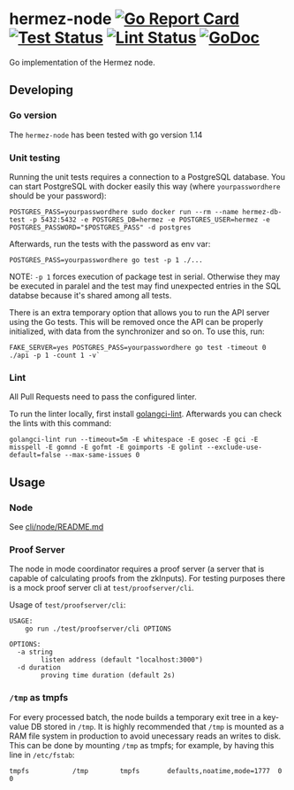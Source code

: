 # hermez-node [![Go Report Card](https://goreportcard.com/badge/github.com/hermeznetwork/hermez-node)](https://goreportcard.com/report/github.com/hermeznetwork/hermez-node) [![Test Status](https://github.com/hermeznetwork/hermez-node/workflows/Test/badge.svg)](https://github.com/hermeznetwork/hermez-node/actions?query=workflow%3ATest) [![Lint Status](https://github.com/hermeznetwork/hermez-node/workflows/Lint/badge.svg)](https://github.com/hermeznetwork/hermez-node/actions?query=workflow%3ALint) [![GoDoc](https://godoc.org/github.com/hermeznetwork/hermez-node?status.svg)](https://godoc.org/github.com/hermeznetwork/hermez-node)

Go implementation of the Hermez node.

## Developing

### Go version

The `hermez-node` has been tested with go version 1.14

### Unit testing

Running the unit tests requires a connection to a PostgreSQL database.  You can
start PostgreSQL with docker easily this way (where `yourpasswordhere` should
be your password):

```
POSTGRES_PASS=yourpasswordhere sudo docker run --rm --name hermez-db-test -p 5432:5432 -e POSTGRES_DB=hermez -e POSTGRES_USER=hermez -e POSTGRES_PASSWORD="$POSTGRES_PASS" -d postgres
```

Afterwards, run the tests with the password as env var:

```
POSTGRES_PASS=yourpasswordhere go test -p 1 ./...
```

NOTE: `-p 1` forces execution of package test in serial.  Otherwise they may be
executed in paralel and the test may find unexpected entries in the SQL databse
because it's shared among all tests.

There is an extra temporary option that allows you to run the API server using
the Go tests. This will be removed once the API can be properly initialized,
with data from the synchronizer and so on. To use this, run:

```
FAKE_SERVER=yes POSTGRES_PASS=yourpasswordhere go test -timeout 0  ./api -p 1 -count 1 -v`
```

### Lint

All Pull Requests need to pass the configured linter.

To run the linter locally, first install [golangci-lint](https://golangci-lint.run).  Afterwards you can check the lints with this command:

```
golangci-lint run --timeout=5m -E whitespace -E gosec -E gci -E misspell -E gomnd -E gofmt -E goimports -E golint --exclude-use-default=false --max-same-issues 0
```

## Usage

### Node

See [cli/node/README.md](cli/node/README.md)

### Proof Server

The node in mode coordinator requires a proof server (a server that is capable
of calculating proofs from the zkInputs). For testing purposes there is a mock
proof server cli at `test/proofserver/cli`.

Usage of `test/proofserver/cli`:

```
USAGE:
    go run ./test/proofserver/cli OPTIONS

OPTIONS:
  -a string
        listen address (default "localhost:3000")
  -d duration
        proving time duration (default 2s)
```

### `/tmp` as tmpfs

For every processed batch, the node builds a temporary exit tree in a key-value
DB stored in `/tmp`.  It is highly recommended that `/tmp` is mounted as a RAM
file system in production to avoid unecessary reads an writes to disk.  This
can be done by mounting `/tmp` as tmpfs; for example, by having this line in
`/etc/fstab`:
```
tmpfs			/tmp		tmpfs		defaults,noatime,mode=1777	0 0
```
